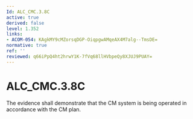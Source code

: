 ```yaml
---
Id: ALC_CMC.3.8C
active: true
derived: false
level: 1.352
links:
- ACOM-054: KAgkMY9cMZorsqDGP-OiqpgwAMqeAX4M7alg--TmsDE=
normative: true
ref: ''
reviewed: q66iPpQ4ht2hrwY1K-7fVq68llHVbpeQy8XJUJ9PUAY=
---
```


# ALC_CMC.3.8C

The evidence shall demonstrate that the CM system is being operated in accordance with the CM plan.
